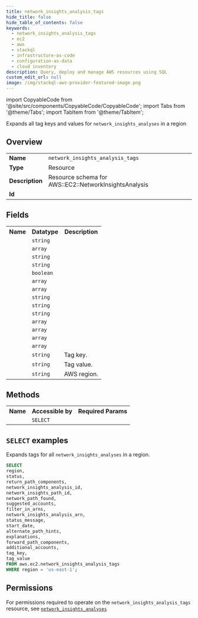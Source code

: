 ```yaml
---
title: network_insights_analysis_tags
hide_title: false
hide_table_of_contents: false
keywords:
  - network_insights_analysis_tags
  - ec2
  - aws
  - stackql
  - infrastructure-as-code
  - configuration-as-data
  - cloud inventory
description: Query, deploy and manage AWS resources using SQL
custom_edit_url: null
image: /img/stackql-aws-provider-featured-image.png
---
```


import CopyableCode from '@site/src/components/CopyableCode/CopyableCode';
import Tabs from '@theme/Tabs';
import TabItem from '@theme/TabItem';

Expands all tag keys and values for <code>network_insights_analyses</code> in a region

## Overview
<table>
<tbody>
<tr><td><b>Name</b></td><td><code>network_insights_analysis_tags</code></td></tr>
<tr><td><b>Type</b></td><td>Resource</td></tr>
<tr><td><b>Description</b></td><td>Resource schema for AWS::EC2::NetworkInsightsAnalysis</td></tr>
<tr><td><b>Id</b></td><td><CopyableCode code="aws.ec2.network_insights_analysis_tags" /></td></tr>
</tbody>
</table>

## Fields
<table>
<tbody>
<tr><th>Name</th><th>Datatype</th><th>Description</th></tr><tr><td><CopyableCode code="status" /></td><td><code>string</code></td><td></td></tr>
<tr><td><CopyableCode code="return_path_components" /></td><td><code>array</code></td><td></td></tr>
<tr><td><CopyableCode code="network_insights_analysis_id" /></td><td><code>string</code></td><td></td></tr>
<tr><td><CopyableCode code="network_insights_path_id" /></td><td><code>string</code></td><td></td></tr>
<tr><td><CopyableCode code="network_path_found" /></td><td><code>boolean</code></td><td></td></tr>
<tr><td><CopyableCode code="suggested_accounts" /></td><td><code>array</code></td><td></td></tr>
<tr><td><CopyableCode code="filter_in_arns" /></td><td><code>array</code></td><td></td></tr>
<tr><td><CopyableCode code="network_insights_analysis_arn" /></td><td><code>string</code></td><td></td></tr>
<tr><td><CopyableCode code="status_message" /></td><td><code>string</code></td><td></td></tr>
<tr><td><CopyableCode code="start_date" /></td><td><code>string</code></td><td></td></tr>
<tr><td><CopyableCode code="alternate_path_hints" /></td><td><code>array</code></td><td></td></tr>
<tr><td><CopyableCode code="explanations" /></td><td><code>array</code></td><td></td></tr>
<tr><td><CopyableCode code="forward_path_components" /></td><td><code>array</code></td><td></td></tr>
<tr><td><CopyableCode code="additional_accounts" /></td><td><code>array</code></td><td></td></tr>
<tr><td><CopyableCode code="tag_key" /></td><td><code>string</code></td><td>Tag key.</td></tr>
<tr><td><CopyableCode code="tag_value" /></td><td><code>string</code></td><td>Tag value.</td></tr>
<tr><td><CopyableCode code="region" /></td><td><code>string</code></td><td>AWS region.</td></tr>
</tbody>
</table>

## Methods

<table>
<tbody>
  <tr>
    <th>Name</th>
    <th>Accessible by</th>
    <th>Required Params</th>
  </tr>
  <tr>
    <td><CopyableCode code="list_resources" /></td>
    <td><code>SELECT</code></td>
    <td><CopyableCode code="region" /></td>
  </tr>
</tbody>
</table>

## `SELECT` examples
Expands tags for all <code>network_insights_analyses</code> in a region.
```sql
SELECT
region,
status,
return_path_components,
network_insights_analysis_id,
network_insights_path_id,
network_path_found,
suggested_accounts,
filter_in_arns,
network_insights_analysis_arn,
status_message,
start_date,
alternate_path_hints,
explanations,
forward_path_components,
additional_accounts,
tag_key,
tag_value
FROM aws.ec2.network_insights_analysis_tags
WHERE region = 'us-east-1';
```


## Permissions

For permissions required to operate on the <code>network_insights_analysis_tags</code> resource, see <a href="/services/ec2/network_insights_analyses/#permissions"><code>network_insights_analyses</code></a>

